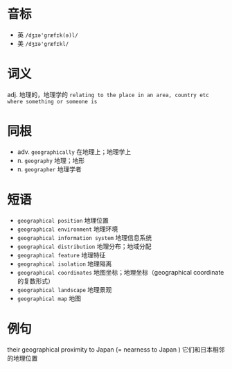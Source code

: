 # 音标

- 英 `/dʒɪə'græfɪk(ə)l/`
- 美 `/dʒɪə'græfɪkl/`

# 词义

adj. 地理的，地理学的
`relating to the place in an area, country etc where something or someone is`

# 同根

- adv. `geographically` 在地理上；地理学上
- n. `geography` 地理；地形
- n. `geographer` 地理学者

# 短语

- `geographical position` 地理位置
- `geographical environment` 地理环境
- `geographical information system` 地理信息系统
- `geographical distribution` 地理分布；地域分配
- `geographical feature` 地理特征
- `geographical isolation` 地理隔离
- `geographical coordinates` 地图坐标；地理坐标（geographical coordinate的复数形式）
- `geographical landscape` 地理景观
- `geographical map` 地图

# 例句

their geographical proximity to Japan (= nearness to Japan )
它们和日本相邻的地理位置


